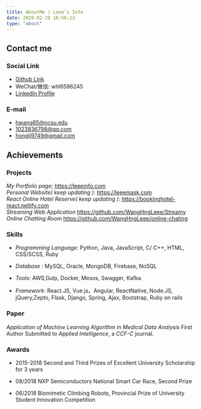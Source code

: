 ```yaml
---
title: AboutMe | Leee‘s Info
date: 2019-02-28 16:56:13
type: "about"
---
```


## Contact me
### Social Link
* <a href="https://github.com/WangHngLeee" >Github Link</a>
* WeChat/微信: whl6596245
* <a href="https://www.linkedin.com/in/wanghongli/">LinkedIn Profile</a>

### E-mail
* hwang85@ncsu.edu
* 1023836798@qq.com
* hongli9749@gmail.com

## Achievements

### Projects

*My Portfolio page*; https://leeeinfo.com<br>
*Personal Website( keep updating )*: https://leeemask.com<br>
*React Online Hotel Reserve( keep updating )*: https://bookinghotel-react.netlify.com<br>
*Streaming Web Application* https://github.com/WangHngLeee/Streamy<br>
*Online Chatting Room* https://github.com/WangHngLeee/online-chating<br>

### Skills

* *Programming Language*: Python, Java, JavaScript, C/ C++, HTML, CSS/SCSS, Ruby

* *Database* : MySQL, Oracle, MongoDB, Firebase, NoSQL

* *Tools*: AWS,Gulp, Docker, Mesos, Swagger, Kafka

* *Framework*: React.JS, Vue.js，Angular, ReactNative, Node.JS, jQuery,Zepto, Flask, Django, Spring, Ajax, Bootstrap, Ruby on rails

### Paper

*Application of Machine Learning Algorithm in Medical Data Analysis*
First Author
Submitted to *Applied Intelligence*, a *CCF-C* journal.

### Awards

* 2015-2018 Second and Third Prizes of Excellent University Scholarship for 3 years

* 08/2018 NXP Semiconductors National Smart Car Race, Second Prize

* 06/2018 Biomimetic Climbing Robots, Provincial Prize of University Student Innovation Competition
















